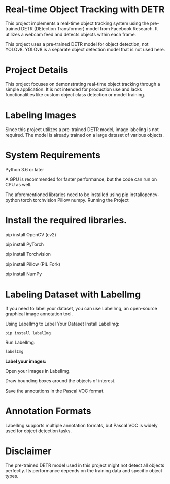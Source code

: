 # Real-time Object Tracking with DETR

This project implements a real-time object tracking system using the pre-trained DETR (DEtection Transformer) model from Facebook Research. It utilizes a webcam feed and detects objects within each frame.

This project uses a pre-trained DETR model for object detection, not YOLOv8. YOLOv8 is a separate object detection model that is not used here.

# Project Details

This project focuses on demonstrating real-time object tracking through a simple application. It is not intended for production use and lacks functionalities like custom object class detection or model training.

# Labeling Images

Since this project utilizes a pre-trained DETR model, image labeling is not required. The model is already trained on a large dataset of various objects.

# System Requirements

Python 3.6 or later

A GPU is recommended for faster performance, but the code can run on CPU as well.

The aforementioned libraries need to be installed using pip installopencv-python torch torchvision Pillow numpy.
Running the Project

# Install the required libraries.

pip install OpenCV (cv2)

pip install PyTorch

pip install Torchvision

pip install Pillow (PIL Fork)

pip install NumPy

# Labeling Dataset with LabelImg
If you need to label your dataset, you can use LabelImg, an open-source graphical image annotation tool.

Using LabelImg to Label Your Dataset
Install LabelImg:

```
pip install labelImg
```
Run LabelImg:
```
labelImg
```
**Label your images:**

Open your images in LabelImg.

Draw bounding boxes around the objects of interest.

Save the annotations in the Pascal VOC format.

# Annotation Formats
LabelImg supports multiple annotation formats, but Pascal VOC is widely used for object detection tasks.

# Disclaimer

The pre-trained DETR model used in this project might not detect all objects perfectly. Its performance depends on the training data and specific object types.

